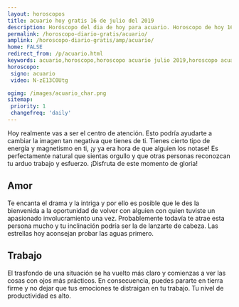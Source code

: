 ```yaml
---
layout: horoscopos
title: acuario hoy gratis 16 de julio del 2019 
description: Horóscopo del dia de hoy para acuario. Horoscopo de hoy 16 de julio del 2019. Las predicciones de amor, trabajo, vida personal gratis.
permalink: /horoscopo-diario-gratis/acuario/
amplink: /horoscopo-diario-gratis/amp/acuario/
home: FALSE
redirect_from: /p/acuario.html
keywords: acuario,horoscopo,horoscopo acuario julio 2019,horoscopo acuario hoy,tarot acuario julio 2019,horoscopo acuario,tarot acuario hoy,horoscopo de hoy,horoscopo diario,tarot del amor,horoscopo de hoy acuario,horoscopo diario del tarot, Horoscopo de hoy acuario 16 de julio del 2019,horóscopo del día,signos zodiacales 2019, el horoscopo de hoy
horoscopo:
 signo: acuario
 video: N-zE13C0Utg

ogimg: /images/acuario_char.png
sitemap:
 priority: 1
 changefreq: 'daily'
---
```



Hoy realmente vas a ser el centro de atención. Esto podría ayudarte a cambiar la imagen tan negativa que tienes de ti. Tienes cierto tipo de energía y magnetismo en ti, ¡y ya era hora de que alguien los notase! Es perfectamente natural que sientas orgullo y que otras personas reconozcan tu arduo trabajo y esfuerzo. ¡Disfruta de este momento de gloria!

## Amor

Te encanta el drama y la intriga y por ello es posible que le des la bienvenida a la oportunidad de volver con alguien con quien tuviste un apasionado involucramiento una vez. Probablemente todavía te atrae esta persona mucho y tu inclinación podría ser la de lanzarte de cabeza. Las estrellas hoy aconsejan probar las aguas primero.

## Trabajo

El trasfondo de una situación se ha vuelto más claro y comienzas a ver las cosas con ojos más prácticos. En consecuencia, puedes pararte en tierra firme y no dejar que tus emociones te distraigan en tu trabajo. Tu nivel de productividad es alto.